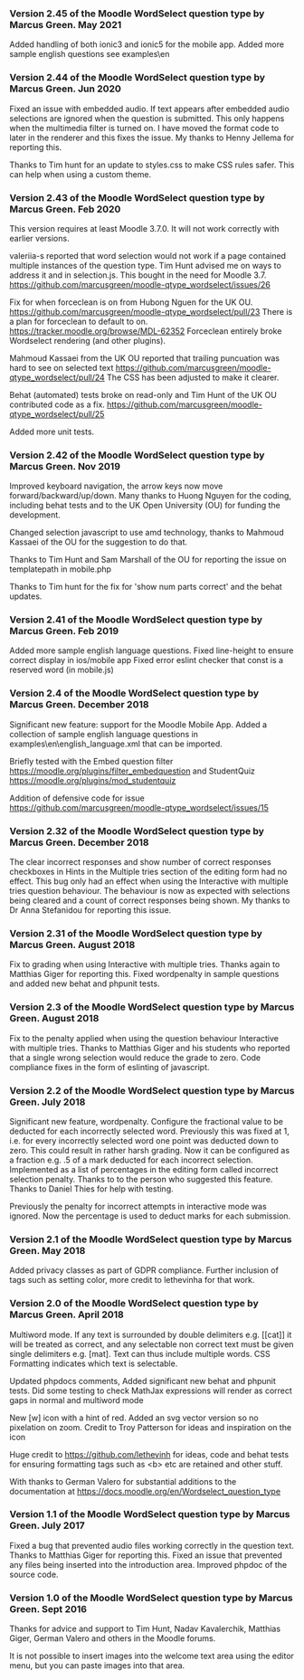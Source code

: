 ### Version 2.45 of the Moodle WordSelect question type by Marcus Green. May 2021
Added handling of both ionic3 and ionic5 for the mobile app. Added more sample english questions
see examples\en

### Version 2.44 of the Moodle WordSelect question type by Marcus Green. Jun 2020
Fixed an issue with embedded audio. If text appears after embedded audio selections
are ignored when the question is submitted.  This only happens when the multimedia filter
is turned on. I have moved the format code to later in the renderer and this fixes the issue.
My thanks to Henny Jellema for reporting this.

Thanks to Tim hunt for an update to styles.css to make CSS rules safer. This can help when
using a custom theme.

### Version 2.43 of the Moodle WordSelect question type by Marcus Green. Feb 2020
This version requires at least Moodle 3.7.0. It will not work correctly
with earlier versions.

valeriia-s reported that word selection would not work if a page contained
multiple instances of the question type. Tim Hunt advised me
on ways to address it and in selection.js. This bought in the need for Moodle 3.7.
https://github.com/marcusgreen/moodle-qtype_wordselect/issues/26

Fix for when forceclean is on from Hubong Nguen for the UK OU.
https://github.com/marcusgreen/moodle-qtype_wordselect/pull/23
There is a plan for forceclean to default to on.
https://tracker.moodle.org/browse/MDL-62352
Forceclean entirely broke Wordselect rendering (and other plugins).

Mahmoud Kassaei from the UK OU reported that trailing puncuation was hard to see on selected text
https://github.com/marcusgreen/moodle-qtype_wordselect/pull/24
The CSS has been adjusted to make it clearer.

Behat (automated) tests broke on read-only and Tim Hunt of the UK OU
contributed code as a fix.
https://github.com/marcusgreen/moodle-qtype_wordselect/pull/25

Added more unit tests.

### Version 2.42 of the Moodle WordSelect question type by Marcus Green. Nov 2019
Improved keyboard navigation, the arrow keys now move forward/backward/up/down. Many thanks to
Huong Nguyen for the coding, including behat tests and to the UK Open University (OU) for funding the
development.

Changed selection javascript to use amd technology, thanks to Mahmoud Kassaei of the OU for the suggestion to do that.

Thanks to Tim Hunt and Sam Marshall of the OU for reporting the issue on templatepath in mobile.php

Thanks to Tim hunt for the fix for 'show num parts correct' and the behat updates.


### Version 2.41 of the Moodle WordSelect question type by Marcus Green. Feb 2019
Added more sample english language questions.
Fixed line-height to ensure correct display in ios/mobile app
Fixed error eslint checker that const is a reserved word (in mobile.js)

### Version 2.4 of the Moodle WordSelect question type by Marcus Green. December 2018
Significant new feature: support for the Moodle Mobile App. Added a collection of
sample english language questions in
examples\en\english_language.xml that can be imported.

Briefly tested with the Embed question filter
https://moodle.org/plugins/filter_embedquestion
and StudentQuiz
https://moodle.org/plugins/mod_studentquiz

Addition of defensive code for issue https://github.com/marcusgreen/moodle-qtype_wordselect/issues/15

### Version 2.32 of the Moodle WordSelect question type by Marcus Green. December 2018
The clear incorrect responses and show number of correct responses checkboxes in Hints in the
Multiple tries section of the editing form had no effect. This bug only had an effect when
 using the Interactive with multiple tries question behaviour. The behaviour is now as
expected with selections being cleared and a count of correct responses being shown. My
thanks to Dr Anna Stefanidou for reporting this issue.

### Version 2.31 of the Moodle WordSelect question type by Marcus Green. August 2018
Fix to grading when using Interactive with multiple tries. Thanks again to Matthias Giger
for reporting this. Fixed wordpenalty in sample questions and added new behat and phpunit
tests.

### Version 2.3 of the Moodle WordSelect question type by Marcus Green. August 2018
Fix to the penalty applied when using the question behaviour Interactive with multiple
tries. Thanks to Matthias Giger and his students who reported that a single wrong
selection would reduce the grade to zero.  Code compliance fixes in the form of
eslinting of javascript.

### Version 2.2 of the Moodle WordSelect question type by Marcus Green. July 2018
Significant new feature, wordpenalty. Configure the fractional value to be deducted
for each incorrectly selected word. Previously this was fixed at 1, i.e. for every
incorrectly selected word one point was deducted down to zero. This could result
in rather harsh grading. Now it can be configured as a fraction e.g. .5 of a mark
deducted for each incorrect selection. Implemented as a list of percentages in the editing
form called incorrect selection penalty. Thanks to to the person who suggested this feature.
Thanks to Daniel Thies for help with testing.

Previously the penalty for incorrect attempts in interactive mode was ignored. Now the percentage
is used to deduct marks for each submission.

### Version 2.1 of the Moodle WordSelect question type by Marcus Green. May 2018
Added privacy classes as part of GDPR compliance. Further inclusion of tags such as
setting color, more credit to lethevinha for that work.

### Version 2.0 of the Moodle WordSelect question type by Marcus Green. April 2018
Multiword mode. If any text is surrounded by double delimiters e.g. [[cat]] it will be
treated as correct, and any selectable non correct text must be given single delimiters
e.g. [mat]. Text can thus include multiple words. CSS Formatting indicates which text is selectable.

Updated phpdocs comments, Added significant new behat and phpunit tests. Did some testing
to check MathJax expressions will render as correct gaps in normal and multiword mode

New [w] icon with a hint of red. Added an svg vector version so no pixelation on zoom.
Credit to Troy Patterson for ideas and inspiration on the icon

Huge credit to https://github.com/lethevinh for ideas, code and behat tests for ensuring
formatting tags such as &lt;b&gt; etc are retained and other stuff.

With thanks to German Valero for substantial additions to the documentation at
https://docs.moodle.org/en/Wordselect_question_type

### Version 1.1 of the Moodle WordSelect question type by Marcus Green. July 2017
Fixed a bug that prevented audio files working correctly in the question text. Thanks to Matthias Giger for
reporting this. Fixed an issue that prevented any files being inserted into the introduction area. Improved
phpdoc of the source code.

### Version 1.0 of the Moodle WordSelect question type by Marcus Green. Sept 2016
Thanks for advice and support to Tim Hunt, Nadav Kavalerchik, Matthias Giger, German Valero and others in
the Moodle forums.

It is not possible to insert images into the welcome text area using the editor menu, but you can
paste images into that area.
